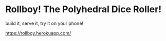# Rollboy! The Polyhedral Dice Roller!

build it, serve it, try it on your phone!

https://rollboy.herokuapp.com/
